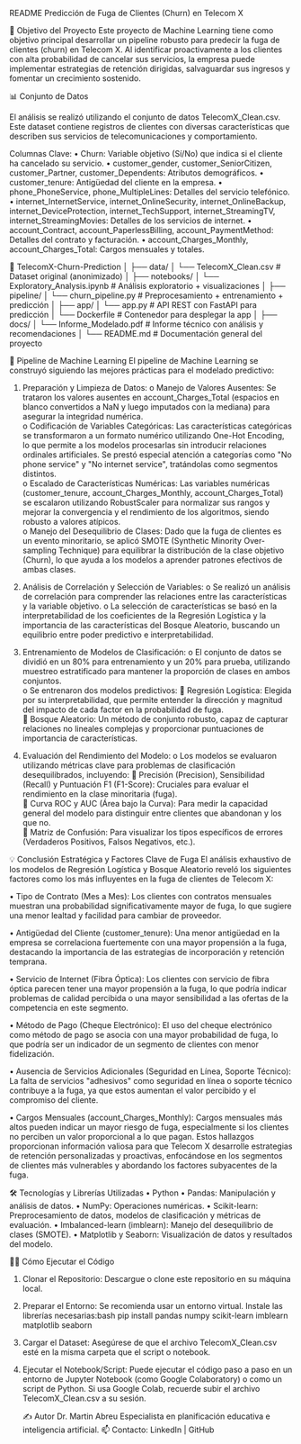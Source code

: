 README
Predicción de Fuga de Clientes (Churn) en Telecom X

🎯 Objetivo del Proyecto
Este proyecto de Machine Learning tiene como objetivo principal desarrollar un pipeline robusto para predecir la fuga de clientes (churn) en Telecom X. Al identificar proactivamente a los clientes con alta probabilidad de cancelar sus servicios, la empresa puede implementar estrategias de retención dirigidas, salvaguardar sus ingresos y fomentar un crecimiento sostenido.

📊 Conjunto de Datos

El análisis se realizó utilizando el conjunto de datos TelecomX_Clean.csv. Este dataset contiene registros de clientes con diversas características que describen sus servicios de telecomunicaciones y comportamiento.

Columnas Clave:
•	Churn: Variable objetivo (Sí/No) que indica si el cliente ha cancelado su servicio.
•	customer_gender, customer_SeniorCitizen, customer_Partner, customer_Dependents: Atributos demográficos.
•	customer_tenure: Antigüedad del cliente en la empresa.
•	phone_PhoneService, phone_MultipleLines: Detalles del servicio telefónico.
•	internet_InternetService, internet_OnlineSecurity, internet_OnlineBackup, internet_DeviceProtection, internet_TechSupport, internet_StreamingTV, internet_StreamingMovies: Detalles de los servicios de internet.
•	account_Contract, account_PaperlessBilling, account_PaymentMethod: Detalles del contrato y facturación.
•	account_Charges_Monthly, account_Charges_Total: Cargos mensuales y totales.

📁 TelecomX-Churn-Prediction
│
├── data/
│ └── TelecomX_Clean.csv # Dataset original (anonimizado)
│
├── notebooks/
│ └── Exploratory_Analysis.ipynb # Análisis exploratorio + visualizaciones
│
├── pipeline/
│ └── churn_pipeline.py # Preprocesamiento + entrenamiento + predicción
│
├── app/
│ └── app.py # API REST con FastAPI para predicción
│ └── Dockerfile # Contenedor para desplegar la app
│
├── docs/
│ └── Informe_Modelado.pdf # Informe técnico con análisis y recomendaciones
│
└── README.md # Documentación general del proyecto

🚀 Pipeline de Machine Learning
El pipeline de Machine Learning se construyó siguiendo las mejores prácticas para el modelado predictivo:
1.	Preparación y Limpieza de Datos:
o	Manejo de Valores Ausentes: Se trataron los valores ausentes en account_Charges_Total (espacios en blanco convertidos a NaN y luego imputados con la mediana) para asegurar la integridad numérica.   
o	Codificación de Variables Categóricas: Las características categóricas se transformaron a un formato numérico utilizando One-Hot Encoding, lo que permite a los modelos procesarlas sin introducir relaciones ordinales artificiales. Se prestó especial atención a categorías como "No phone service" y "No internet service", tratándolas como segmentos distintos.   
o	Escalado de Características Numéricas: Las variables numéricas (customer_tenure, account_Charges_Monthly, account_Charges_Total) se escalaron utilizando RobustScaler para normalizar sus rangos y mejorar la convergencia y el rendimiento de los algoritmos, siendo robusto a valores atípicos.   
o	Manejo del Desequilibrio de Clases: Dado que la fuga de clientes es un evento minoritario, se aplicó SMOTE (Synthetic Minority Over-sampling Technique) para equilibrar la distribución de la clase objetivo (Churn), lo que ayuda a los modelos a aprender patrones efectivos de ambas clases.   

2.	Análisis de Correlación y Selección de Variables:
o	Se realizó un análisis de correlación para comprender las relaciones entre las características y la variable objetivo.
o	La selección de características se basó en la interpretabilidad de los coeficientes de la Regresión Logística y la importancia de las características del Bosque Aleatorio, buscando un equilibrio entre poder predictivo e interpretabilidad.   

3.	Entrenamiento de Modelos de Clasificación:
o	El conjunto de datos se dividió en un 80% para entrenamiento y un 20% para prueba, utilizando muestreo estratificado para mantener la proporción de clases en ambos conjuntos.   
o	Se entrenaron dos modelos predictivos:
	Regresión Logística: Elegida por su interpretabilidad, que permite entender la dirección y magnitud del impacto de cada factor en la probabilidad de fuga.   
	Bosque Aleatorio: Un método de conjunto robusto, capaz de capturar relaciones no lineales complejas y proporcionar puntuaciones de importancia de características.   

4.	Evaluación del Rendimiento del Modelo:
o	Los modelos se evaluaron utilizando métricas clave para problemas de clasificación desequilibrados, incluyendo:
	Precisión (Precision), Sensibilidad (Recall) y Puntuación F1 (F1-Score): Cruciales para evaluar el rendimiento en la clase minoritaria (fuga).   
	Curva ROC y AUC (Área bajo la Curva): Para medir la capacidad general del modelo para distinguir entre clientes que abandonan y los que no.   
	Matriz de Confusión: Para visualizar los tipos específicos de errores (Verdaderos Positivos, Falsos Negativos, etc.).   

💡 Conclusión Estratégica y Factores Clave de Fuga
El análisis exhaustivo de los modelos de Regresión Logística y Bosque Aleatorio reveló los siguientes factores como los más influyentes en la fuga de clientes de Telecom X:

•	Tipo de Contrato (Mes a Mes): Los clientes con contratos mensuales muestran una probabilidad significativamente mayor de fuga, lo que sugiere una menor lealtad y facilidad para cambiar de proveedor.

•	Antigüedad del Cliente (customer_tenure): Una menor antigüedad en la empresa se correlaciona fuertemente con una mayor propensión a la fuga, destacando la importancia de las estrategias de incorporación y retención temprana.

•	Servicio de Internet (Fibra Óptica): Los clientes con servicio de fibra óptica parecen tener una mayor propensión a la fuga, lo que podría indicar problemas de calidad percibida o una mayor sensibilidad a las ofertas de la competencia en este segmento.

•	Método de Pago (Cheque Electrónico): El uso del cheque electrónico como método de pago se asocia con una mayor probabilidad de fuga, lo que podría ser un indicador de un segmento de clientes con menor fidelización.

•	Ausencia de Servicios Adicionales (Seguridad en Línea, Soporte Técnico): La falta de servicios "adhesivos" como seguridad en línea o soporte técnico contribuye a la fuga, ya que estos aumentan el valor percibido y el compromiso del cliente.

•	Cargos Mensuales (account_Charges_Monthly): Cargos mensuales más altos pueden indicar un mayor riesgo de fuga, especialmente si los clientes no perciben un valor proporcional a lo que pagan.
Estos hallazgos proporcionan información valiosa para que Telecom X desarrolle estrategias de retención personalizadas y proactivas, enfocándose en los segmentos de clientes más vulnerables y abordando los factores subyacentes de la fuga.

🛠️ Tecnologías y Librerías Utilizadas
•	Python
•	Pandas: Manipulación y análisis de datos.
•	NumPy: Operaciones numéricas.
•	Scikit-learn: Preprocesamiento de datos, modelos de clasificación y métricas de evaluación.
•	Imbalanced-learn (imblearn): Manejo del desequilibrio de clases (SMOTE).
•	Matplotlib y Seaborn: Visualización de datos y resultados del modelo.

🏃‍♀️ Cómo Ejecutar el Código
1.	Clonar el Repositorio: Descargue o clone este repositorio en su máquina local.
2.	Preparar el Entorno: Se recomienda usar un entorno virtual. Instale las librerías necesarias:bash pip install pandas numpy scikit-learn imblearn matplotlib seaborn
3.	Cargar el Dataset: Asegúrese de que el archivo TelecomX_Clean.csv esté en la misma carpeta que el script o notebook.
4.	Ejecutar el Notebook/Script: Puede ejecutar el código paso a paso en un entorno de Jupyter Notebook (como Google Colaboratory) o como un script de Python. Si usa Google Colab, recuerde subir el archivo TelecomX_Clean.csv a su sesión.

  	✍️ Autor Dr. Martin Abreu
    Especialista en planificación educativa e inteligencia artificial.
   📫 Contacto: LinkedIn | GitHub


